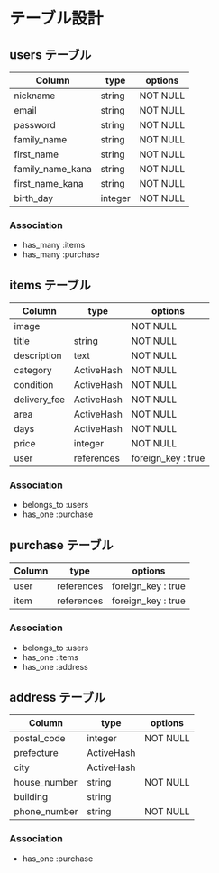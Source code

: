 # テーブル設計

## users テーブル

| Column           | type    | options  |
| ---------------- |-------- |--------- |
| nickname         | string  | NOT NULL |
| email            | string  | NOT NULL |
| password         | string  | NOT NULL |
| family_name      | string  | NOT NULL |
| first_name       | string  | NOT NULL |
| family_name_kana | string  | NOT NULL |
| first_name_kana  | string  | NOT NULL |
| birth_day        | integer | NOT NULL |

### Association

- has_many :items
- has_many :purchase

## items テーブル

| Column       | type        | options            |
| -------------|------------ |------------------- |
| image        |             | NOT NULL           |
| title        | string      | NOT NULL           |
| description  | text        | NOT NULL           |
| category     | ActiveHash  | NOT NULL           |
| condition    | ActiveHash  | NOT NULL           |
| delivery_fee | ActiveHash  | NOT NULL           |
| area         | ActiveHash  | NOT NULL           |
| days         | ActiveHash  | NOT NULL           |
| price        | integer     | NOT NULL           |
| user         | references  | foreign_key : true |

### Association

- belongs_to :users
- has_one :purchase

## purchase テーブル

| Column | type       | options            |
| ------ |----------- |------------------- |
| user   | references | foreign_key : true |
| item   | references | foreign_key : true |

### Association

- belongs_to :users
- has_one :items
- has_one :address

## address テーブル

| Column       | type       | options            |
| ------------ |----------- |------------------- |
| postal_code  | integer    | NOT NULL           |
| prefecture   | ActiveHash |                    |
| city         | ActiveHash |                    |
| house_number | string     | NOT NULL           |
| building     | string     |                    |
| phone_number | string     | NOT NULL           |


### Association

- has_one :purchase